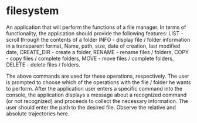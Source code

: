 # filesystem
An application that will perform the functions of a file manager.
In terms of functionality, the application should provide the following features:
LIST - scroll through the contents of a folder
INFO - display file / folder information in a transparent format,
Name,
path,
size,
date of creation,
last modified date,
CREATE_DIR - create a folder,
RENAME - rename files / folders,
COPY - copy files / complete folders,
MOVE - move files / complete folders,
DELETE - delete files / folders.

The above commands are used for these operations, respectively.
The user is prompted to choose which of the operations with the file / folder he wants to perform. After the application user enters a specific command into the console, the application displays a message about a recognized command (or not recognized) and proceeds to collect the necessary information.
The user should enter the path to the desired file. Observe the relative and absolute trajectories here.

